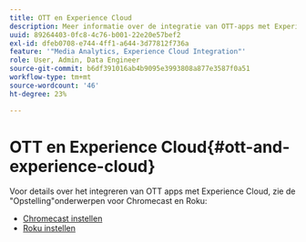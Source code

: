 ```yaml
---
title: OTT en Experience Cloud
description: Meer informatie over de integratie van OTT-apps met Experience Cloud.
uuid: 89264403-0fc8-4c76-b001-22e20e57bef2
exl-id: dfeb0708-e744-4ff1-a644-3d77812f736a
feature: '"Media Analytics, Experience Cloud Integration"'
role: User, Admin, Data Engineer
source-git-commit: b6df391016ab4b9095e3993808a877e3587f0a51
workflow-type: tm+mt
source-wordcount: '46'
ht-degree: 23%

---
```


# OTT en Experience Cloud{#ott-and-experience-cloud}

Voor details over het integreren van OTT apps met Experience Cloud, zie de &quot;Opstelling&quot;onderwerpen voor Chromecast en Roku:

* [Chromecast instellen](/help/sdk-implement/setup/set-up-chromecast.md)
* [Roku instellen](/help/sdk-implement/setup/set-up-roku.md)
